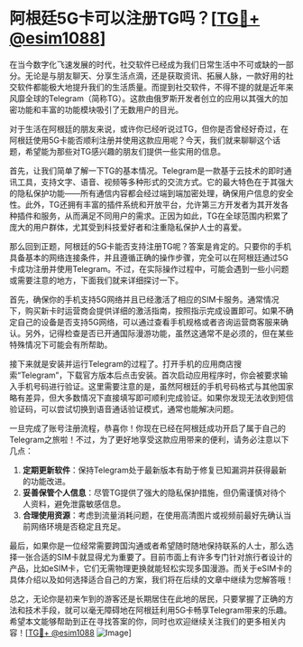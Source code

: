# 阿根廷5G卡可以注册TG吗？[[TG💪+ @esim1088](https://t.me/s/esim1088)]

在当今数字化飞速发展的时代，社交软件已经成为我们日常生活中不可或缺的一部分。无论是与朋友聊天、分享生活点滴，还是获取资讯、拓展人脉，一款好用的社交软件都能极大地提升我们的生活质量。而提到社交软件，不得不提的就是近年来风靡全球的Telegram（简称TG）。这款由俄罗斯开发者创立的应用以其强大的加密功能和丰富的功能模块吸引了无数用户的目光。

对于生活在阿根廷的朋友来说，或许你已经听说过TG，但你是否曾经好奇过，在阿根廷使用5G卡能否顺利注册并使用这款应用呢？今天，我们就来聊聊这个话题，希望能为那些对TG感兴趣的朋友们提供一些实用的信息。

首先，让我们简单了解一下TG的基本情况。Telegram是一款基于云技术的即时通讯工具，支持文字、语音、视频等多种形式的交流方式。它的最大特色在于其强大的隐私保护功能——所有通信内容都会经过端到端加密处理，确保用户信息的安全性。此外，TG还拥有丰富的插件系统和开放平台，允许第三方开发者为其开发各种插件和服务，从而满足不同用户的需求。正因为如此，TG在全球范围内积累了庞大的用户群体，尤其受到科技爱好者和注重隐私保护人士的喜爱。

那么回到正题，阿根廷的5G卡能否支持注册TG呢？答案是肯定的。只要你的手机具备基本的网络连接条件，并且遵循正确的操作步骤，完全可以在阿根廷通过5G卡成功注册并使用Telegram。不过，在实际操作过程中，可能会遇到一些小问题或需要注意的地方，下面我们就来详细探讨一下。

首先，确保你的手机支持5G网络并且已经激活了相应的SIM卡服务。通常情况下，购买新卡时运营商会提供详细的激活指南，按照指示完成设置即可。如果不确定自己的设备是否支持5G网络，可以通过查看手机规格或者咨询运营商客服来确认。另外，记得检查是否已开通国际漫游功能，虽然这通常不是必须的，但在某些特殊情况下可能会有所帮助。

接下来就是安装并运行Telegram的过程了。打开手机的应用商店搜索“Telegram”，下载官方版本后点击安装。首次启动应用程序时，你会被要求输入手机号码进行验证。这里需要注意的是，虽然阿根廷的手机号码格式与其他国家略有差异，但大多数情况下直接填写即可顺利完成验证。如果你发现无法收到短信验证码，可以尝试切换到语音通话验证模式，通常也能解决问题。

一旦完成了账号注册流程，恭喜你！你现在已经在阿根廷成功开启了属于自己的Telegram之旅啦！不过，为了更好地享受这款应用带来的便利，请务必注意以下几点：

1. **定期更新软件**：保持Telegram处于最新版本有助于修复已知漏洞并获得最新的功能改进。
2. **妥善保管个人信息**：尽管TG提供了强大的隐私保护措施，但仍需谨慎对待个人资料，避免泄露敏感信息。
3. **合理使用资源**：考虑到流量消耗问题，在使用高清图片或视频前最好先确认当前网络环境是否稳定且充足。

最后，如果你是一位经常需要跨国沟通或者希望随时随地保持联系的人士，那么选择一张合适的SIM卡就显得尤为重要了。目前市面上有许多专门针对旅行者设计的产品，比如eSIM卡，它们无需物理更换就能轻松实现多国漫游。而关于eSIM卡的具体介绍以及如何选择适合自己的方案，我们将在后续的文章中继续为您解答哦！

总之，无论你是初来乍到的游客还是长期居住在此地的居民，只要掌握了正确的方法和技术手段，就可以毫无障碍地在阿根廷利用5G卡畅享Telegram带来的乐趣。希望本文能够帮助到正在寻找答案的你，同时也欢迎继续关注我们的更多相关内容！[[TG💪+ @esim1088](https://t.me/s/esim1088) ![Image](https://i.postimg.cc/4NQfJmqS/Snipaste-2025-05-13-00-14-12.png)]
